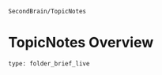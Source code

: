 ```ActivityHistory
SecondBrain/TopicNotes
```
# TopicNotes Overview
 
```ccard
type: folder_brief_live
```
 
